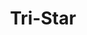 ---
title: Tri-Star
categories: [gallery]
tags: [luggage]
image: tri-star.jpg
caption: 
type: image
---